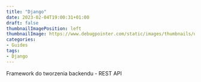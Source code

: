 ```yaml
---
title: "Django"
date: 2023-02-04T19:00:31+01:00
draft: false
thumbnailImagePosition: left
thumbnailImage: https://www.debugpointer.com/static/images/thumbnails/django.png
categories:
- Guides
tags:
- Django
---
```


Framework do tworzenia backendu - REST API

<!--more-->

